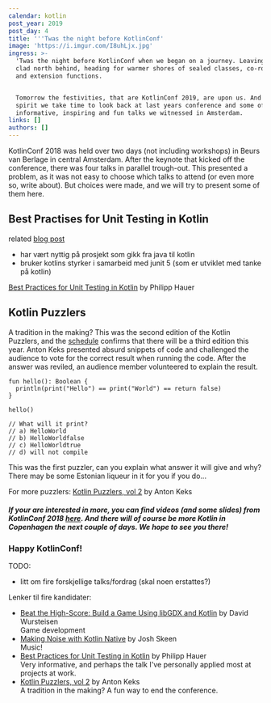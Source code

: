 ```yaml
---
calendar: kotlin
post_year: 2019
post_day: 4
title: '''Twas the night before KotlinConf'
image: 'https://i.imgur.com/I8uhLjx.jpg'
ingress: >-
  'Twas the night before KotlinConf when we began on a journey. Leaving the snow
  clad north behind, heading for warmer shores of sealed classes, co-routines
  and extension functions. 


  Tomorrow the festivities, that are KotlinConf 2019, are upon us. And in that
  spirit we take time to look back at last years conference and some of the
  informative, inspiring and fun talks we witnessed in Amsterdam. 
links: []
authors: []
---
```

KotlinConf 2018 was held over two days (not including workshops) in  Beurs van Berlage in central Amsterdam. After the keynote that kicked off the conference, there was four talks in parallel trough-out. This presented a problem, as it was not easy to choose which talks to attend (or even more so, write about). But choices were made, and we will try to present some of them here.



## Best Practises for Unit Testing in Kotlin
related [blog post](https://phauer.com/2018/best-practices-unit-testing-kotlin/)
* har vært nyttig på prosjekt som gikk fra java til kotlin
* bruker kotlins styrker i samarbeid med junit 5 (som er utviklet med tanke på kotlin)


[Best Practices for Unit Testing in Kotlin](https://www.youtube.com/watch?v=RX_g65J14H0) by Philipp Hauer

## Kotlin Puzzlers
A tradition in the making? This was the second edition of the Kotlin Puzzlers, and the [schedule](https://kotlinconf.com/talks/6-dec/101328) confirms that there will be a third edition this year. Anton Keks presented absurd snippets of code and challenged the audience to vote for the correct result when running the code. After the answer was reviled, an audience member volunteered to explain the result.    

```
fun hello(): Boolean {
  println(print("Hello") == print("World") == return false)
}

hello()

// What will it print?
// a) HelloWorld
// b) HelloWorldfalse
// c) HelloWorldtrue
// d) will not compile 
```   
This was the first puzzler, can you explain what answer it will give and why? There may be some Estonian liqueur in it for you if you do...  

For more puzzlers: [Kotlin Puzzlers, vol 2](https://www.youtube.com/watch?v=Xq9vBZs0j-8) by Anton Keks




##### If your are interested in more, you can find videos (and some slides) from KotlinConf 2018 [here](https://kotlinconf.com/2018/talks/). And there will of course be more Kotlin in Copenhagen the next couple of days. We hope to see you there!

### Happy KotlinConf!

TODO: 

* litt om fire forskjellige talks/fordrag (skal noen erstattes?)

Lenker til fire kandidater:

* [Beat the High-Score: Build a Game Using libGDX and Kotlin](https://www.youtube.com/watch?v=kDxerDYelLs) by David Wursteisen\
  Game development
* [Making Noise with Kotlin Native](https://www.youtube.com/watch?v=vc04QKnryKs) by Josh Skeen\
  Music! 
* [Best Practices for Unit Testing in Kotlin](https://www.youtube.com/watch?v=RX_g65J14H0) by Philipp Hauer \
  Very informative, and perhaps the talk I've personally applied most at projects at work. 
* [Kotlin Puzzlers, vol 2](https://www.youtube.com/watch?v=Xq9vBZs0j-8) by Anton Keks\
  A tradition in the making? A fun way to end the conference. 





